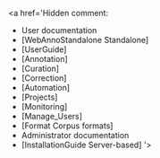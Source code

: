 <a href='Hidden comment: 
* User documentation
* [WebAnnoStandalone Standalone]
* [UserGuide]
* [Annotation]
* [Curation]
* [Correction]
* [Automation]
* [Projects]
* [Monitoring]
* [Manage_Users]
* [Format Corpus formats]
* Administrator documentation
* [InstallationGuide Server-based]
'></a>
